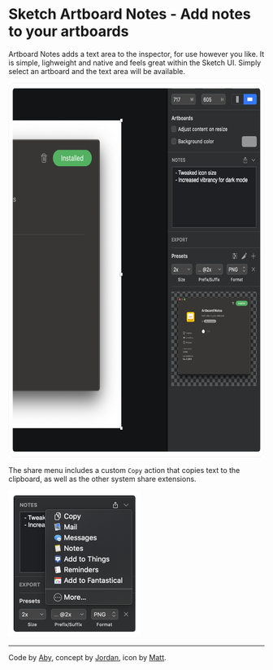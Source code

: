 # Sketch Artboard Notes - Add notes to your artboards

Artboard Notes adds a text area to the inspector, for use however you like. It is simple, lighweight and native and feels great within the Sketch UI. Simply select an artboard and the text area will be available.

<img src="https://github.com/abynim/sketch-artboard-notes/blob/master/README%20Images/Artboard%20Notes%20UI%402x.png" width="658" height="736" alt="Artboard Notes UI" />

The share menu includes a custom `Copy` action that copies text to the clipboard, as well as the other system share extensions.

<img src="https://github.com/abynim/sketch-artboard-notes/blob/master/README%20Images/Share%20Menu%402x.png" width="260" height="288" alt="Artboard Notes Share Menu" />


---

Code by [Aby](https://twitter.com/abynim), concept by [Jordan](https://twitter.com/jordanborth), icon by [Matt](https://twitter.com/matthewskiles).
